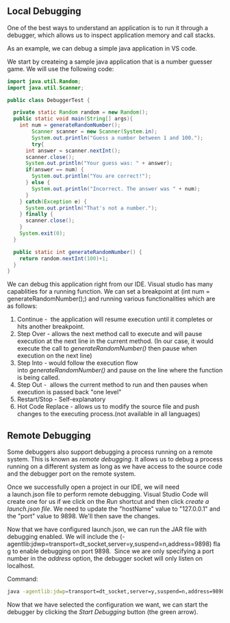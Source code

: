 ## Local Debugging
One of the best ways to understand an application is to run it through a debugger, which allows us to inspect application memory and call stacks.

As an example, we can debug a simple java application in VS code.

We start by createing a sample java application that is a number guesser game.
We will use the following code:
```java
import java.util.Random;
import java.util.Scanner;

public class DebuggerTest {

  private static Random random = new Random();
  public static void main(String[] args){
    int num = generateRandomNumber();
		Scanner scanner = new Scanner(System.in);
		System.out.println("Guess a number between 1 and 100.");
		try{
      int answer = scanner.nextInt();
      scanner.close();
      System.out.println("Your guess was: " + answer);
      if(answer == num) {
        System.out.println("You are correct!");
      } else {
        System.out.println("Incorrect. The answer was " + num);
      }
    } catch(Exception e) {
      System.out.println("That's not a number.");
    } finally {
      scanner.close();
    }
    System.exit(0);
  }

  public static int generateRandomNumber() {
    return random.nextInt(100)+1;
  }
}
```

We can debug this application right from our IDE.
Visual studio has many capablities for a running function. We can set a breakpoint at (int num = generateRandomNumber();)
and running various functionalities which are as follows:
1. Continue -  the application will resume execution until it completes or hits another breakpoint.
2. Step Over - allows the next method call to execute and will pause execution at the next line in the current method. (In our case, it would execute the call to _generateRandomNumber()_ then pause when execution on the next line)
3. Step Into - would follow the execution flow into _generateRandomNumber()_ and pause on the line where the function is being called.
4. Step Out -  allows the current method to run and then pauses when execution is passed back "one level"
5. Restart/Stop - Self-explanatory
6. Hot Code Replace - allows us to modify the source file and push changes to the executing process.(not available in all languages)

## Remote Debugging
Some debuggers also support debugging a process running on a remote system. This is known as _remote debugging_.
It allows us to debug a process running on a different system as long as we have access to the source code and the debugger port on the remote system.

Once we successfully open a project in our IDE, we will need a launch.json file to perform remote debugging.
Visual Studio Code will create one for us if we click on the _Run_ shortcut and then click _create a launch.json file_.
We need to update the "hostName" value to "127.0.0.1" and the "port" value to 9898. We'll then save the changes.

Now that we have configured launch.json, we can run the JAR file with debugging enabled. We will include the (-agentlib:jdwp=transport=dt_socket,server=y,suspend=n,address=9898) flag to enable debugging on port 9898. 
Since we are only specifying a port number in the _address_ option, the debugger socket will only listen on localhost.

Command:
```sh
java -agentlib:jdwp=transport=dt_socket,server=y,suspend=n,address=9898 -jar NumberGame.jar
```

Now that we have selected the configuration we want, we can start the debugger by clicking the _Start Debugging_ button (the green arrow).